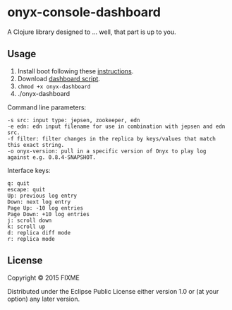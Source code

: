 # onyx-console-dashboard

A Clojure library designed to ... well, that part is up to you.

## Usage

1. Install boot following these [instructions](https://github.com/boot-clj/boot#install).
2. Download [dashboard script](https://raw.githubusercontent.com/onyx-platform/onyx-console-dashboard/master/onyx-dashboard).
3. `chmod +x onyx-dashboard`
4. ./onyx-dashboard

Command line parameters:

```
-s src: input type: jepsen, zookeeper, edn
-e edn: edn input filename for use in combination with jepsen and edn src.
-f filter: filter changes in the replica by keys/values that match this exact string.
-o onyx-version: pull in a specific version of Onyx to play log against e.g. 0.8.4-SNAPSHOT.
```

Interface keys:

```
q: quit
escape: quit
Up: previous log entry
Down: next log entry
Page Up: -10 log entries
Page Down: +10 log entries
j: scroll down
k: scroll up
d: replica diff mode
r: replica mode
```

## License

Copyright © 2015 FIXME

Distributed under the Eclipse Public License either version 1.0 or (at
your option) any later version.
